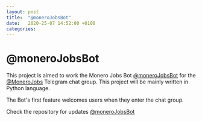 ```yaml
---
layout: post
title:  "@moneroJobsBot"
date:   2020-25-07 14:52:00 +0100
categories:
---
```


# @moneroJobsBot

This project is aimed to work the Monero Jobs Bot [@moneroJobsBot](https://t.me/monerojobsbot) for the [@MoneroJobs](https://t.me/MoneroJobs) Telegram chat group. This project will be mainly written in Python language.

The Bot's first feature welcomes users when they enter the chat group. 

Check the repository for updates <a href="https://repo.getmonero.org/churchofmonero/monerojobsbot">@moneroJobsBot</a>